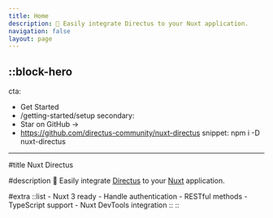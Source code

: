 ```yaml
---
title: Home
description: 🐰 Easily integrate Directus to your Nuxt application.
navigation: false
layout: page
---
```


::block-hero
---
cta:
  - Get Started
  - /getting-started/setup
secondary:
  - Star on GitHub →
  - https://github.com/directus-community/nuxt-directus
snippet: npm i -D nuxt-directus
---

#title
Nuxt Directus

#description
🐰 Easily integrate [Directus](https://directus.io) to your [Nuxt](https://nuxt.com) application.

#extra
  ::list
    - Nuxt 3 ready
    - Handle authentication
    - RESTful methods
    - TypeScript support
    - Nuxt DevTools integration
  ::
::
